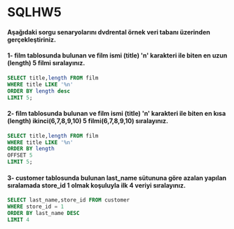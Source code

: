 # SQLHW5

#### Aşağıdaki sorgu senaryolarını dvdrental örnek veri tabanı üzerinden gerçekleştiriniz.

#### 1- film tablosunda bulunan ve film ismi (title) 'n' karakteri ile biten en uzun (length) 5 filmi sıralayınız.
```SQL
SELECT title,length FROM film
WHERE title LIKE '%n'
ORDER BY length desc
LIMIT 5;
```

#### 2- film tablosunda bulunan ve film ismi (title) 'n' karakteri ile biten en kısa (length) ikinci(6,7,8,9,10) 5 filmi(6,7,8,9,10) sıralayınız.
```SQL
SELECT title,length FROM film
WHERE title LIKE '%n'
ORDER BY length
OFFSET 5
LIMIT 5;
```

#### 3- customer tablosunda bulunan last_name sütununa göre azalan yapılan sıralamada store_id 1 olmak koşuluyla ilk 4 veriyi sıralayınız.
```SQL
SELECT last_name,store_id FROM customer
WHERE store_id = 1 
ORDER BY last_name DESC
LIMIT 4
```
